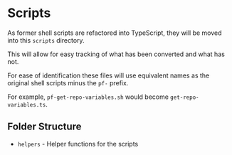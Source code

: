 # Scripts

As former shell scripts are refactored into TypeScript, they will be moved into this `scripts` directory.

This will allow for easy tracking of what has been converted and what has not.

For ease of identification these files will use equivalent names as the original shell scripts minus the `pf-` prefix.

For example, `pf-get-repo-variables.sh` would become `get-repo-variables.ts`.

## Folder Structure

- `helpers` - Helper functions for the scripts
